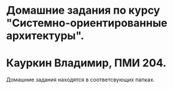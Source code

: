 # Домашние задания по курсу "Системно-ориентированные архитектуры". 
# Кауркин Владимир, ПМИ 204.

Домашние задания находятся в соответсвующих папках.
